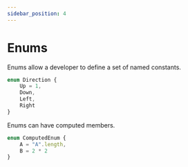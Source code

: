 ```yaml
---
sidebar_position: 4
---
```


# Enums

Enums allow a developer to define a set of named constants.

```typescript
enum Direction {
    Up = 1,
    Down,
    Left,
    Right
}
```

Enums can have computed members.

```typescript
enum ComputedEnum {
    A = "A".length,
    B = 2 * 2
}

```

